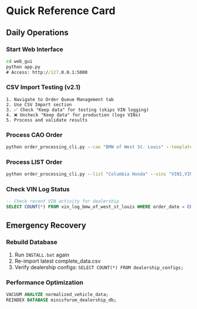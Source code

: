 # Quick Reference Card

## Daily Operations

### Start Web Interface
```cmd
cd web_gui
python app.py
# Access: http://127.0.0.1:5000
```

### CSV Import Testing (v2.1)
```
1. Navigate to Order Queue Management tab
2. Use CSV Import section
3. ✅ Check "Keep data" for testing (skips VIN logging)
4. ❌ Uncheck "Keep data" for production (logs VINs)
5. Process and validate results
```

### Process CAO Order
```cmd
python order_processing_cli.py --cao "BMW of West St. Louis" --template shortcut_pack
```

### Process LIST Order  
```cmd
python order_processing_cli.py --list "Columbia Honda" --vins "VIN1,VIN2,VIN3"
```

### Check VIN Log Status
```sql
-- Check recent VIN activity for dealership
SELECT COUNT(*) FROM vin_log_bmw_of_west_st_louis WHERE order_date = CURRENT_DATE;
```

## Emergency Recovery

### Rebuild Database
1. Run `INSTALL.bat` again
2. Re-import latest complete_data.csv
3. Verify dealership configs: `SELECT COUNT(*) FROM dealership_configs;`

### Performance Optimization
```sql
VACUUM ANALYZE normalized_vehicle_data;
REINDEX DATABASE minisforum_dealership_db;
```
